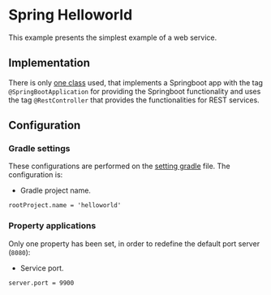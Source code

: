 # Spring Helloworld

This example presents the simplest example of a web service.

## Implementation

There is only [one class](src/main/java/com/bluesky/technologies/springboot/helloworld/HelloworldSpringBootApplication.java) used, that implements a
 Springboot app with the tag `@SpringBootApplication` for providing
 the Springboot functionality and uses the tag `@RestController` that provides the functionalities for REST services.
 
## Configuration

### Gradle settings

These configurations are performed on the [setting gradle](settings.gradle) file. The configuration is:

 * Gradle project name.
 ```
 rootProject.name = 'helloworld'
 ```

### Property applications

Only one property has been set, in order to redefine the default port server (`8080`):

 * Service port.
 ```
 server.port = 9900
 ```
